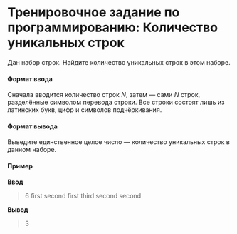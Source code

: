 # Тренировочное задание по программированию: Количество уникальных строк

Дан набор строк. Найдите количество уникальных строк в этом наборе.

#### Формат ввода

Сначала вводится количество строк _N_, затем — сами _N_ строк, разделённые символом перевода строки. Все строки состоят лишь из латинских букв, цифр и символов подчёркивания.

#### Формат вывода

Выведите единственное целое число — количество уникальных строк в данном наборе.

#### Пример

**Ввод**

> 6
> first
> second
> first
> third
> second
> second

**Вывод**

> 3

